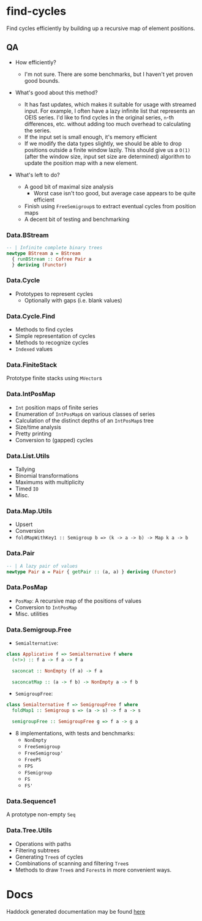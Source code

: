 # find-cycles

Find cycles efficiently by building up a recursive map of element positions.

## QA

- How efficiently?
  + I'm not sure. There are some benchmarks, but I haven't yet proven good bounds.

- What's good about this method?
  + It has fast updates, which makes it suitable for usage with streamed input.
    For example, I often have a lazy infinite list that represents an OEIS
    series. I'd like to find cycles in the original series, `n`-th differences,
    etc. without adding too much overhead to calculating the series.
  + If the input set is small enough, it's memory efficient
  + If we modify the data types slightly, we should be able to drop positions
    outside a finite window lazily. This should give us a `O(1)` (after
    the window size, input set size are determined) algorithm to update
    the position map with a new element.

- What's left to do?
  + A good bit of maximal size analysis
    * Worst case isn't too good, but average case appears to be quite efficient
  + Finish using `FreeSemigroup`s to extract eventual cycles from position maps
  + A decent bit of testing and benchmarking


### Data.BStream

```haskell
-- | Infinite complete binary trees
newtype BStream a = BStream
  { runBStream :: Cofree Pair a
  } deriving (Functor)
```


### Data.Cycle

- Prototypes to represent cycles
  + Optionally with gaps (i.e. blank values)


### Data.Cycle.Find

- Methods to find cycles
- Simple representation of cycles
- Methods to recognize cycles
- `Indexed` values


### Data.FiniteStack

Prototype finite stacks using `MVector`s


### Data.IntPosMap

- `Int` position maps of finite series
- Enumeration of `IntPosMap`s on various classes of series
- Calculation of the distinct depths of an `IntPosMap`s tree
- Size/time analysis
- Pretty printing
- Conversion to (gapped) cycles


### Data.List.Utils

- Tallying
- Binomial transformations
- Maximums with multiplicity
- Timed `IO`
- Misc.


### Data.Map.Utils

- Upsert
- Conversion
- `foldMapWithKey1 :: Semigroup b => (k -> a -> b) -> Map k a -> b`


### Data.Pair

```haskell
-- | A lazy pair of values
newtype Pair a = Pair { getPair :: (a, a) } deriving (Functor)
```


### Data.PosMap

- `PosMap`: A recursive map of the positions of values
- Conversion to `IntPosMap`
- Misc. utilities


### Data.Semigroup.Free

- `Semialternative`:

```haskell
class Applicative f => Semialternative f where
  (<!>) :: f a -> f a -> f a

  saconcat :: NonEmpty (f a) -> f a

  saconcatMap :: (a -> f b) -> NonEmpty a -> f b
```

- `SemigroupFree`:

```haskell
class Semialternative f => SemigroupFree f where
  foldMap1 :: Semigroup s => (a -> s) -> f a -> s

  semigroupFree :: SemigroupFree g => f a -> g a
```

- 8 implementations, with tests and benchmarks:
  + `NonEmpty`
  + `FreeSemigroup`
  + `FreeSemigroup'`
  + `FreePS`
  + `FPS`
  + `FSemigroup`
  + `FS`
  + `FS'`


### Data.Sequence1

A prototype non-empty `Seq`


### Data.Tree.Utils

- Operations with paths
- Filtering subtrees
- Generating `Tree`s of cycles
- Combinations of scanning and filtering `Tree`s
- Methods to draw `Tree`s and `Forest`s in more
  convenient ways.


# Docs

Haddock generated documentation may be found [here](https://michaeljklein.github.io/find-cycles/)

